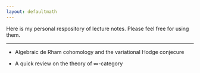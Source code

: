 ```yaml
---
layout: defaultmath
---
```

Here is my personal respository of lecture notes. Please feel free for using them.

---
* Algebraic de Rham cohomology and the variational Hodge conjecure

* A quick review on the theory of $\infty$-category


